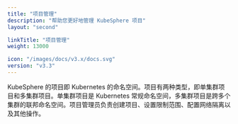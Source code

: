 ```yaml
---
title: "项目管理"
description: "帮助您更好地管理 KubeSphere 项目"
layout: "second"

linkTitle: "项目管理"
weight: 13000

icon: "/images/docs/v3.x/docs.svg"
version: "v3.3"
---
```


KubeSphere 的项目即 Kubernetes 的命名空间。项目有两种类型，即单集群项目和多集群项目。单集群项目是 Kubernetes 常规命名空间，多集群项目是跨多个集群的联邦命名空间。项目管理员负责创建项目、设置限制范围、配置网络隔离以及其他操作。
